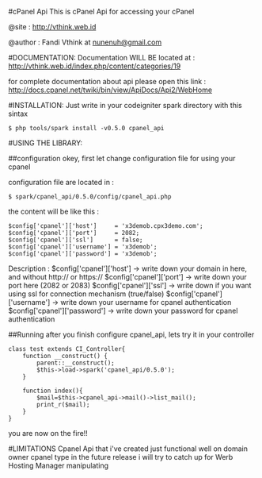 #cPanel Api
This is cPanel Api for accessing your cPanel

@site 	: http://vthink.web.id

@author	: Fandi Vthink at nunenuh@gmail.com


#DOCUMENTATION:
Documentation WILL BE located at :
	http://vthink.web.id/index.php/content/categories/19

for complete documentation about api please open this link :
	http://docs.cpanel.net/twiki/bin/view/ApiDocs/Api2/WebHome

#INSTALLATION:
Just write in your codeigniter spark directory with this sintax

	$ php tools/spark install -v0.5.0 cpanel_api



#USING THE LIBRARY:

##configuration
okey, first let change configuration file for using your cpanel

configuration file are located in : 
  
	$ spark/cpanel_api/0.5.0/config/cpanel_api.php

the content will be like this :

	$config['cpanel']['host']     = 'x3demob.cpx3demo.com';
	$config['cpanel']['port']     = 2082;
	$config['cpanel']['ssl']      = false;
	$config['cpanel']['username'] = 'x3demob';
	$config['cpanel']['password'] = 'x3demob';

Description :
	$config['cpanel']['host'] 	-> write down your domain in here, and without http:// or https://
	$config['cpanel']['port'] 	-> write down your port here (2082 or 2083)
	$config['cpanel']['ssl']  	-> write down if you want using ssl for connection mechanism (true/false)
	$config['cpanel']['username'] 	-> write down your username for cpanel authentication
	$config['cpanel']['password'] 	-> write down your password for cpanel authentication


##Running
after you finish configure cpanel_api, lets try it in your controller

	class test extends CI_Controller{
	    function __construct() {
			parent::__construct();
			$this->load->spark('cpanel_api/0.5.0');
	    }
	    
	    function index(){
			$mail=$this->cpanel_api->mail()->list_mail();
			print_r($mail);
	    }
	}

you are now on the fire!!


#LIMITATIONS
Cpanel Api that i've created just functional well on domain owner cpanel type
in the future release i will try to catch up for Werb Hosting Manager manipulating

